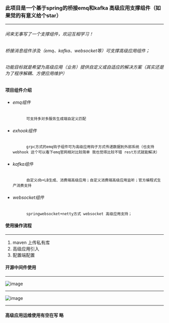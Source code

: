 ### 此项目是一个基于spring的桥接emq和kafka 高级应用支撑组件（如果觉的有意义给个star）
---
###### 闲来无事写了一个支撑组件，欢迎互相学习！
###### 桥接消息组件涉及（emq、kafka、websocket等）可支撑高级应用组件；
###### 功能目标就是希望为高级应用（业务）提供自定义或自适应的解决方案（其实还是为了程序解耦、方便应用维护）  
 

#### 项目组件介绍
 

- ###### emq组件 
            可支持多对多服务生成端自定义匹配
- ###### exhook组件 
            grpc方式的emq钩子组件可为高级应用钩子方式传递数据到外部系统（也支持webhook 这个可以看下emq官网相对比较简单 我也觉得比较不错 rest方式就能解决）
- ###### kafka组件
            自定义db+LB生成、消费端高级应用；自定义消费端高级应用监听；官方编程式生产消费支持
- ###### websocket组件  
            springwebsocket+netty方式 websocket 高级应用支持；    

#### 使用操作流程

---
 
 
1. maven 上传私有库 
1. 高级应用引入 
1. 配置端配置 

#### 开源中间件使用 
---
![image](https://github.com/user-attachments/assets/dd5331c3-e232-4a5d-8fc3-d0e7d2e91652)

---

![image](https://github.com/user-attachments/assets/eff6beec-5ae7-4917-9c75-9a62631d23f3)

---
 
#### 高级应用运维使用有空在写 略
